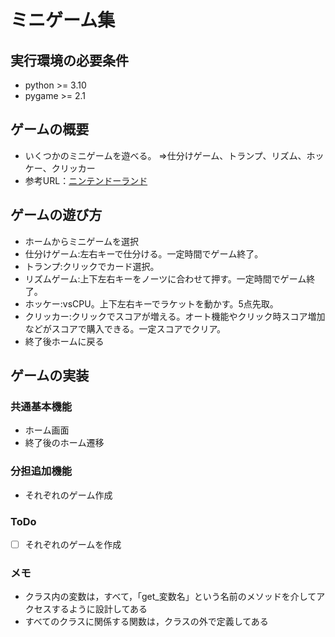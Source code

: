 # ミニゲーム集

## 実行環境の必要条件
* python >= 3.10
* pygame >= 2.1

## ゲームの概要
* いくつかのミニゲームを遊べる。
  ⇒仕分けゲーム、トランプ、リズム、ホッケー、クリッカー
* 参考URL：[ニンテンドーランド](https://www.nintendo.co.jp/wiiu/alcj/index.html)

## ゲームの遊び方
* ホームからミニゲームを選択
* 仕分けゲーム:左右キーで仕分ける。一定時間でゲーム終了。
* トランプ:クリックでカード選択。
* リズムゲーム:上下左右キーをノーツに合わせて押す。一定時間でゲーム終了。
* ホッケー:vsCPU。上下左右キーでラケットを動かす。5点先取。
* クリッカー:クリックでスコアが増える。オート機能やクリック時スコア増加などがスコアで購入できる。一定スコアでクリア。
* 終了後ホームに戻る

## ゲームの実装
### 共通基本機能
* ホーム画面
* 終了後のホーム遷移

### 分担追加機能
* それぞれのゲーム作成

### ToDo
- [ ] それぞれのゲームを作成

### メモ
* クラス内の変数は，すべて，「get_変数名」という名前のメソッドを介してアクセスするように設計してある
* すべてのクラスに関係する関数は，クラスの外で定義してある
